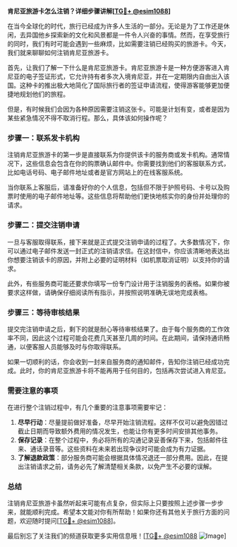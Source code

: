 **肯尼亚旅游卡怎么注销？详细步骤讲解[[TG💪+ @esim1088](https://t.me/s/esim1088)]**

在当今全球化的时代，旅行已经成为许多人生活的一部分。无论是为了工作还是休闲，去异国他乡探索新的文化和风景都是一件令人兴奋的事情。然而，在享受旅行的同时，我们有时可能会遇到一些麻烦，比如需要注销已经购买的旅游卡。今天，我们就来聊聊如何注销肯尼亚旅游卡。

首先，让我们了解一下什么是肯尼亚旅游卡。肯尼亚旅游卡是一种方便游客进入肯尼亚的电子签证形式，它允许持有者多次入境肯尼亚，并在一定期限内自由出入该国。这种卡的推出极大地简化了国际旅行者的签证申请流程，使得游客能够更加便捷地规划他们的旅程。

但是，有时候我们会因为各种原因需要注销这张卡。可能是计划有变，或者是因为某些紧急情况不得不取消行程。那么，具体该如何操作呢？

### 步骤一：联系发卡机构

注销肯尼亚旅游卡的第一步是直接联系为你提供该卡的服务商或发卡机构。通常情况下，这些信息会包含在你的购票确认邮件中。你需要找到他们的客服联系方式，比如电话号码、电子邮件地址或者是官方网站上的在线客服系统。

当你联系上客服后，请准备好你的个人信息，包括但不限于护照号码、卡号以及购票时使用的电子邮件地址等。这些信息将帮助他们更快地核实你的身份并处理你的请求。

### 步骤二：提交注销申请

一旦与客服取得联系，接下来就是正式提交注销申请的过程了。大多数情况下，你可以通过电子邮件发送一封正式的注销请求信。在这封信中，你应该清晰地表达出你想要注销该卡的原因，并附上必要的证明材料（如机票取消证明）以支持你的请求。

此外，有些服务商可能还要求你填写一份专门设计用于注销服务的表格。如果你被要求这样做，请确保仔细阅读所有指示，并按照说明准确无误地完成表格。

### 步骤三：等待审核结果

提交完注销申请之后，剩下的就是耐心等待审核结果了。由于每个服务商的工作效率不同，因此这个过程可能会花费几天甚至几周的时间。在此期间，请保持通讯畅通，以便客服人员能够及时与你取得联系。

如果一切顺利的话，你会收到一封来自服务商的通知邮件，告知你注销已经成功完成。此时，你的肯尼亚旅游卡将不能再用于任何目的，包括再次尝试进入肯尼亚。

### 需要注意的事项

在进行整个注销过程中，有几个重要的注意事项需要牢记：

1. **尽早行动**：尽量提前做好准备，尽早开始注销流程。这样不仅可以避免因错过截止日期而导致额外费用的情况发生，也能让你有更多时间安排其他事务。
2. **保存记录**：在整个过程中，务必将所有的沟通记录妥善保存下来，包括邮件往来、通话录音等。这些资料在未来若出现争议时可能会成为有力证据。
3. **了解退款政策**：部分服务商可能会根据具体情况退还一部分费用。因此，在提出注销请求之前，请务必先了解清楚相关条款，以免产生不必要的误解。

### 总结

注销肯尼亚旅游卡虽然听起来可能有点复杂，但实际上只要按照上述步骤一步步来，就能顺利完成。希望本文能对你有所帮助！如果你还有其他关于旅行方面的问题，欢迎随时提问[[TG💪+ @esim1088](https://t.me/s/esim1088)]。

最后别忘了关注我们的频道获取更多实用信息哦！[[TG💪+ @esim1088](https://t.me/s/esim1088) ![Image](https://i.postimg.cc/4NQfJmqS/Snipaste-2025-05-13-00-14-12.png)]
